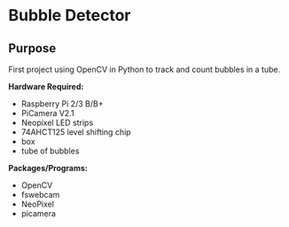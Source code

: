 # **Bubble Detector** 
## Purpose
First project using OpenCV in Python to track and count bubbles in a tube. 

**Hardware Required:**
* Raspberry Pi 2/3 B/B+
* PiCamera V2.1
* Neopixel LED strips
* 74AHCT125 level shifting chip
* box
* tube of bubbles

**Packages/Programs:**
* OpenCV
* fswebcam
* NeoPixel
* picamera
